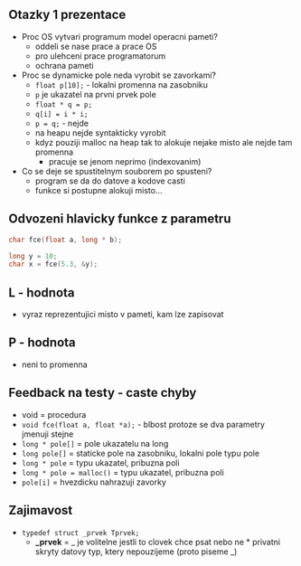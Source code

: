 ## Otazky 1 prezentace
- Proc OS vytvari programum model operacni pameti?
    * oddeli se nase prace a prace OS
    * pro ulehceni prace programatorum
    * ochrana pameti
- Proc se dynamicke pole neda vyrobit se zavorkami?
    * ```float p[10];``` - lokalni promenna na zasobniku
    * ```p``` je ukazatel na prvni prvek pole
    * ```float * q = p;```
    * ```q[i] = i * i;```
    * ```p = q;``` - nejde
    * na heapu nejde syntakticky vyrobit
    * kdyz pouziji malloc na heap tak to alokuje nejake misto ale nejde tam promenna
        * pracuje se jenom neprimo (indexovanim)
- Co se deje se spustitelnym souborem po spusteni?
    * program se da do datove a kodove casti
    * funkce si postupne alokuji misto...

## Odvozeni hlavicky funkce z parametru
```c
char fce(float a, long * b);

long y = 10;
char x = fce(5.3, &y);
```

## L - hodnota
- vyraz reprezentujici misto v pameti, kam lze zapisovat

## P - hodnota
- neni to promenna

## Feedback na testy - caste chyby
- void = procedura
- ```void fce(float a, float *a);``` - blbost protoze se dva parametry jmenuji stejne
- ```long * pole[]``` = pole ukazatelu na long
- ```long pole[]``` = staticke pole na zasobniku, lokalni pole typu pole
- ```long * pole``` = typu ukazatel, pribuzna poli
- ```long * pole = malloc()``` = typu ukazatel, pribuzna poli
- ```pole[i]``` = hvezdicku nahrazuji zavorky

## Zajimavost
- ```typedef struct _prvek Tprvek;``` 
    - **_prvek** = _ je volitelne jestli to clovek chce psat nebo ne
            * privatni skryty datovy typ, ktery nepouzijeme (proto piseme _)

